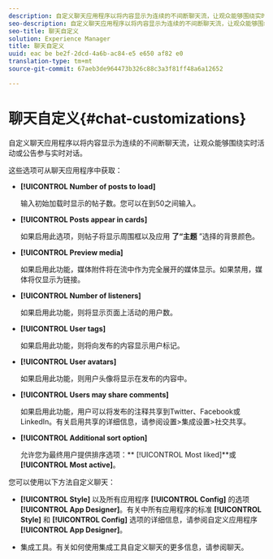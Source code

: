 ```yaml
---
description: 自定义聊天应用程序以将内容显示为连续的不间断聊天流，让观众能够围绕实时活动或公告参与实时对话。
seo-description: 自定义聊天应用程序以将内容显示为连续的不间断聊天流，让观众能够围绕实时活动或公告参与实时对话。
seo-title: 聊天自定义
solution: Experience Manager
title: 聊天自定义
uuid: eac be be2f-2dcd-4a6b-ac84-e5 e650 af82 e0
translation-type: tm+mt
source-git-commit: 67aeb3de964473b326c88c3a3f81ff48a6a12652

---
```



# 聊天自定义{#chat-customizations}

自定义聊天应用程序以将内容显示为连续的不间断聊天流，让观众能够围绕实时活动或公告参与实时对话。



这些选项可从聊天应用程序中获取：

* **[!UICONTROL Number of posts to load]**

   输入初始加载时显示的帖子数。您可以在到50之间输入。

* **[!UICONTROL Posts appear in cards]**

   如果启用此选项，则帖子将显示周围框以及应用 **了“主题** ”选择的背景颜色。

* **[!UICONTROL Preview media]**

   如果启用此功能，媒体附件将在流中作为完全展开的媒体显示。如果禁用，媒体将仅显示为链接。

* **[!UICONTROL Number of listeners]**

   如果启用此功能，则将显示页面上活动的用户数。

* **[!UICONTROL User tags]**

   如果启用此功能，则将向发布的内容显示用户标记。

* **[!UICONTROL User avatars]**

   如果启用此功能，则用户头像将显示在发布的内容中。

* **[!UICONTROL Users may share comments]**

   如果启用此功能，用户可以将发布的注释共享到Twitter、Facebook或LinkedIn。有关启用共享的详细信息，请参阅设置&gt;集成设置&gt;社交共享。

* **[!UICONTROL Additional sort option]**

   允许您为最终用户提供排序选项：** [!UICONTROL Most liked]**或 **[!UICONTROL Most active]**。

您可以使用以下方法自定义聊天：

* **[!UICONTROL Style]** 以及所有应用程序 **[!UICONTROL Config]** 的选项 **[!UICONTROL App Designer]**。有关中所有应用程序的标准 **[!UICONTROL Style]** 和 **[!UICONTROL Config]** 选项的详细信息，请参阅自定义应用程序 **[!UICONTROL App Designer]**。

* 集成工具。有关如何使用集成工具自定义聊天的更多信息，请参阅聊天。

